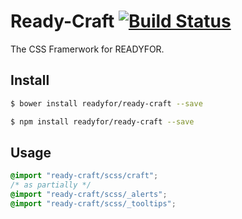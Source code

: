 # Ready-Craft [![Build Status](https://travis-ci.org/increments/qiita-coat.svg?branch=master)](https://travis-ci.org/ready-craft/reafy-craft)
The CSS Framerwork for READYFOR.


## Install
```sh
$ bower install readyfor/ready-craft --save

$ npm install readyfor/ready-craft --save
```
## Usage
```scss
@import "ready-craft/scss/craft";
/* as partially */
@import "ready-craft/scss/_alerts";
@import "ready-craft/scss/_tooltips";
```
